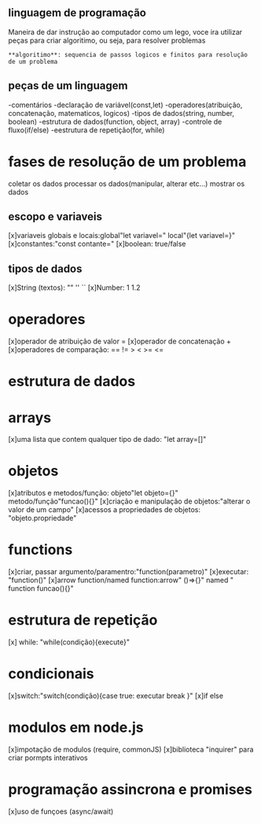## linguagem de programação
Maneira de dar instrução ao computador
como um lego, voce ira utilizar peças para criar algoritimo, ou seja, para resolver problemas

    **algoritimo**: sequencia de passos logicos e finitos para resolução de um problema


## peças de um linguagem
-comentários 
-declaração de variável(const,let)
-operadores(atribuição, concatenação, matematicos, logicos)
-tipos de dados(string, number, boolean)
-estrutura de dados(function, object, array)
-controle de fluxo(if/else)
-eestrutura de repetição(for, while)

# fases de resolução de um problema

coletar os dados
processar os dados(manipular, alterar etc...)
mostrar os dados

## escopo e variaveis
[x]variaveis globais e locais:global"let variavel=" local"{let variavel=}"
[x]constantes:"const contante="
[x]boolean: true/false

## tipos de dados

[x]String (textos): "" '' ``
[x]Number: 1 1.2


# operadores

[x]operador de atribuição de valor =
[x]operador de concatenação +
[x]operadores de comparação: == != > < >= <= 

# estrutura de dados

# arrays

[x]uma lista que contem qualquer tipo de dado: "let array=[]"

# objetos

[x]atributos e metodos/função: objeto"let objeto={}" metodo/função"funcao(){}"
[x]criação e manipulação de objetos:"alterar o valor de um campo"
[x]acessos a propriedades de objetos: "objeto.propriedade"

# functions
[x]criar, passar argumento/paramentro:"function(parametro)"
[x]executar: "function()"
[x]arrow function/named function:arrow" ()=>{}" named " function funcao(){}"

# estrutura de repetição

[x] while: "while(condição){execute}"

# condicionais

[x]switch:"switch(condição){case true: executar break }"
[x]if else

# modulos em node.js

[x]impotação de modulos (require, commonJS)
[x]biblioteca "inquirer" para criar pormpts interativos

# programação assincrona e promises

[x]uso de funçoes (async/await)